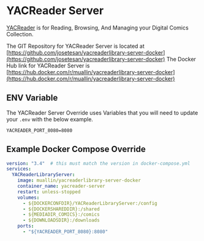 # YACReader Server

[YACReader](https://www.yacreader.com/) is for Reading, Browsing, And Managing your Digital Comics Collection.

The GIT Repository for YACReader Server is located at [https://github.com/josetesan/yacreaderlibrary-server-docker](https://github.com/josetesan/yacreaderlibrary-server-docker)
The Docker Hub link for YACReader Server is
[https://hub.docker.com/r/muallin/yacreaderlibrary-server-docker](https://hub.docker.com/r/muallin/yacreaderlibrary-server-docker)

## ENV Variable

The YACReader Server Override uses Variables that you will need to update your `.env` with the below example.

```ENV
YACREADER_PORT_8080=8080
```

## Example Docker Compose Override

```yaml
version: "3.4"  # this must match the version in docker-compose.yml
services:
  YACReaderLibraryServer:
    image: muallin/yacreaderlibrary-server-docker
    container_name: yacreader-server
    restart: unless-stopped
    volumes:
      - ${DOCKERCONFDIR}/YACReaderLibraryServer:/config
      - ${DOCKERSHAREDDIR}:/shared
      - ${MEDIADIR_COMICS}:/comics
      - ${DOWNLOADSDIR}:/downloads
    ports:
      - "${YACREADER_PORT_8080}:8080"
```
